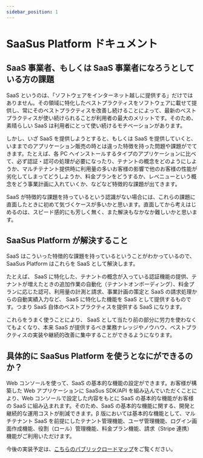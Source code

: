 ```yaml
---
sidebar_position: 1
---
```


# SaaSus Platform ドキュメント

## SaaS 事業者、もしくは SaaS 事業者になろうとしている方の課題

SaaS というのは、「ソフトウェアをインターネット越しに提供する」だけではありません。その領域に特化したベストプラクティスをソフトウェアに載せて提供し、常にそのベストプラクティスを改善し続けることによって、最新のベストプラクティスが使い続けられることが利用者の最大のメリットです。そのため、素晴らしい SaaS は利用者にとって使い続けるモチベーションがあります。

しかし、いざ SaaS を提供しようとすると、もしくは SaaS を提供していくと、いままでのアプリケーション販売の時とは違った特徴を持った問題や課題がでてきます。たとえば、各 PC へインストールするタイプのアプリケーションに比べて、必ず認証・認可の処理が必要になったり、テナントの概念をどのようにしようか、マルチテナント提供時に利用量の多いお客様の影響で他のお客様の性能が劣化してしまってどうしようか、料金プランをどうするか、レベニューという概念をどう事業計画に入れていくか、などなど特徴的な課題が出てきます。

SaaS が特徴的な課題を持っているという認識がない場合には、これらの課題に直面したときに初めて気づくケースが多いかと思います。直面してから考えはじめるのは、スピード感的にも芳しく無く、また解決もなかなか難しいかと思います。

## SaaSus Platform が解決すること

SaaS はこういった特徴的な課題を持っているということがわかっているので、 SaaSus Platform はこれらを SaaS として解決します。

たとえば、 SaaS に特化した、テナントの概念が入っている認証機能の提供、テナントが増えたときの追加作業の自動化（テナントオンボーディング）、料金プランに応じた認可、利用量の計測と請求、事業計画の策定と SaaS の請求処理からの自動実績入力など、 SaaS に特化した機能を SaaS として提供するものです。つまり SaaS 自体のベストプラクティスを提供する SaaS になります。

これらをうまく使うことにより、 SaaS として当たり前の部分に労力を使わなくてもよくなり、本来 SaaS が提供するべき業務ナレッジやノウハウ、ベストプラクティスの実装や継続的改善に集中することができるようになります。

## 具体的に SaaSus Platform を使うとなにができるのか？

Web コンソールを使って、SaaS の基本的な機能の設定ができます。お客様が構築した Web アプリケーションに SaaSus SDK/API を組み込んでいただくことにより、Web コンソールで設定した内容をもとに SaaS の基本的な機能がお客様の SaaS に組み込まれます。そのため、SaaS の基本的な機能に関する、開発と継続的な運用コストが削減できます。β 版においては基本的な機能として、マルチテナント SaaS を前提にしたテナント管理機能、ユーザ管理機能、ログイン画面作成機能、役割（ロール）管理機能、料金プラン機能、請求（Stripe 連携）機能がご利用いただけます。

今後の実装予定は、[こちらのパブリックロードマップ](https://github.com/orgs/saasus-platform/projects/1/views/1)をご覧ください。
